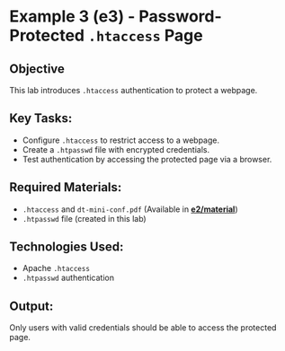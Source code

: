 # Example 3 (e3) - Password-Protected `.htaccess` Page

## Objective
This lab introduces `.htaccess` authentication to protect a webpage.

## Key Tasks:
- Configure `.htaccess` to restrict access to a webpage.
- Create a `.htpasswd` file with encrypted credentials.
- Test authentication by accessing the protected page via a browser.

## Required Materials:
- `.htaccess` and `dt-mini-conf.pdf` (Available in **[e2/material](../e2/material/)**)
- `.htpasswd` file (created in this lab)

## Technologies Used:
- Apache `.htaccess`
- `.htpasswd` authentication

## Output:
Only users with valid credentials should be able to access the protected page.
